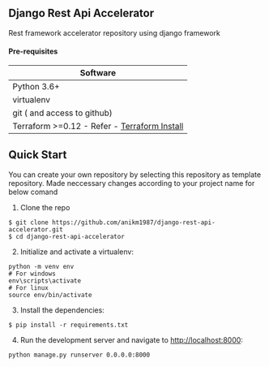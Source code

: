  Django Rest Api Accelerator
 ----------------

Rest framework accelerator repository using django framework

#### Pre-requisites
| Software                         |
| ---------                        |
| Python 3.6+                      |
| virtualenv                       |
| git ( and access to github)      |
| Terraform >=0.12 - Refer - [Terraform Install](https://learn.hashicorp.com/tutorials/terraform/install-cli)                  |


Quick Start
----------
You can create your own repository by selecting this repository as template repository. Made neccessary changes according to your project name for below comand


1. Clone the repo
  ```
  $ git clone https://github.com/anikm1987/django-rest-api-accelerator.git
  $ cd django-rest-api-accelerator
  ```

2. Initialize and activate a virtualenv:
  ```
  python -m venv env
  # For windows
  env\scripts\activate
  # For linux
  source env/bin/activate
  ```

3. Install the dependencies:
  ```
  $ pip install -r requirements.txt
  ```

4. Run the development server and navigate to [http://localhost:8000](http://localhost:8000):
```
python manage.py runserver 0.0.0.0:8000
```
